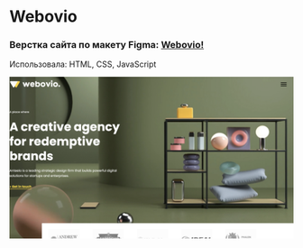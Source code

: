 # Webovio

### Верстка сайта по макету Figma: [Webovio!](https://weboviokart.netlify.app/ "Посмотрите на него!") ###
Использовала: HTML, CSS, JavaScript

![First Screen](https://github.com/Kartiina/market/blob/master/ScreenShots/start_page.png "First page")
